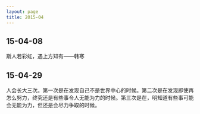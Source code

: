 ```yaml
---
layout: page
title: 2015-04
---
```


## 15-04-08

斯人若彩虹，遇上方知有——韩寒

## 15-04-29

人会长大三次。第一次是在发现自己不是世界中心的时候。第二次是在发现即使再怎么努力，终究还是有些事令人无能为力的时候。第三次是在，明知道有些事可能会无能为力，但还是会尽力争取的时候。
